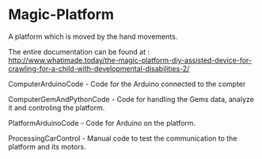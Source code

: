 # Magic-Platform
A platform which is moved by the hand movements.

The entire documentation can be found at : http://www.whatimade.today/the-magic-platform-diy-assisted-device-for-crawling-for-a-child-with-developmental-disabilities-2/

ComputerArduinoCode	 - Code for the Arduino connected to the compter

ComputerGemAndPythonCode - Code for handling the Gems data, analyze it and controling the platform.

PlatformArduinoCode	- Code for Arduino on the platform.

ProcessingCarControl - Manual code to test the communication to the platform and its motors.
